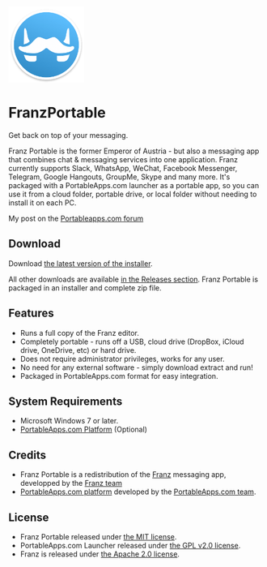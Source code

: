 <img src="./FranzPortable/App/AppInfo/appicon_256.png" alt="Franz logo" width="150" />

# FranzPortable

Get back on top of your messaging.

Franz Portable is the former Emperor of Austria - but also a messaging 
app that combines chat & messaging services into one application. 
Franz currently supports Slack, WhatsApp, WeChat, Facebook Messenger, 
Telegram, Google Hangouts, GroupMe, Skype and many more. It's packaged 
with a PortableApps.com launcher as a portable app, so you can use it
from a cloud folder, portable drive, or local folder without needing to install it on each PC.

My post on the [Portableapps.com forum](https://portableapps.com/node/60516/)

## Download

Download [the latest version of the installer][D1].

All other downloads are available [in the Releases section][D2]. Franz Portable
is packaged in an installer and complete zip file.

[D1]: https://github.com/Makazzz/FranzPortable/releases/latest
[D2]: https://github.com/Makazzz/FranzPortable/releases

## Features

*   Runs a full copy of the Franz editor.
*   Completely portable - runs off a USB, cloud drive (DropBox, iCloud drive, OneDrive, etc) or hard drive.
*   Does not require administrator privileges, works for any user.
*   No need for any external software - simply download extract and run!
*   Packaged in PortableApps.com format for easy integration.

## System Requirements

*   Microsoft Windows 7 or later.
*   [PortableApps.com Platform](https://portableapps.com/download) (Optional)

## Credits

*   Franz Portable is a redistribution of the [Franz](https://meetfranz.com/) messaging app, developped by the [Franz team](https://github.com/meetfranz/franz)
*   [PortableApps.com platform](https://portableapps.com/download) developed by the [PortableApps.com team](https://portableapps.com).

## License

*   Franz Portable released under [the MIT license](https://raw.githubusercontent.com/Makazzz/FranzPortable/master/LICENSE).
*   PortableApps.com Launcher released under [the GPL v2.0 license](https://raw.githubusercontent.com/Makazzz/FranzPortable/master/VSCodePortable/Other/Source/LauncherLicense.txt).
*   Franz is released under [the Apache 2.0 license](https://raw.githubusercontent.com/meetfranz/franz/master/LICENSE).
